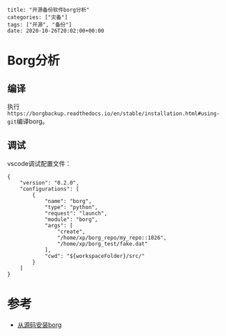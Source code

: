 ```
title: "开源备份软件borg分析"
categories: ["灾备"]
tags: ["开源", "备份"]
date: 2020-10-26T20:02:00+00:00
```

# Borg分析

## 编译

执行`https://borgbackup.readthedocs.io/en/stable/installation.html#using-git`编译borg。

## 调试

vscode调试配置文件：

```shell
{
    "version": "0.2.0",
    "configurations": [
        {
            "name": "borg",
            "type": "python",
            "request": "launch",
            "module": "borg",
            "args": [
                "create",
                "/home/xp/borg_repo/my_repo::1026",
                "/home/xp/borg_test/fake.dat"
            ],
            "cwd": "${workspaceFolder}/src/"
        }
    ]
}
```

# 参考

- [从源码安装borg](https://borgbackup.readthedocs.io/en/stable/installation.html#using-git)

